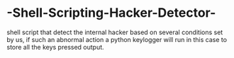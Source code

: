 # -Shell-Scripting-Hacker-Detector-
shell script that detect the internal hacker based on several conditions set by us, if such an abnormal action a python keylogger will run in this case to store all the keys pressed output.
